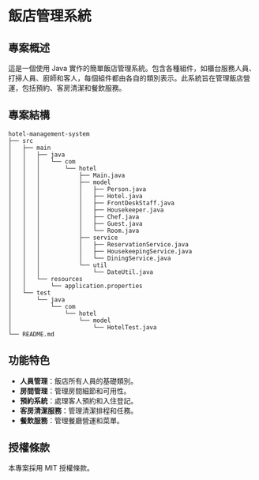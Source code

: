 # 飯店管理系統

## 專案概述
這是一個使用 Java 實作的簡單飯店管理系統。包含各種組件，如櫃台服務人員、打掃人員、廚師和客人，每個組件都由各自的類別表示。此系統旨在管理飯店營運，包括預約、客房清潔和餐飲服務。

## 專案結構
```
hotel-management-system
├── src
│   ├── main
│   │   ├── java
│   │   │   └── com
│   │   │       └── hotel
│   │   │           ├── Main.java
│   │   │           ├── model
│   │   │           │   ├── Person.java
│   │   │           │   ├── Hotel.java
│   │   │           │   ├── FrontDeskStaff.java
│   │   │           │   ├── Housekeeper.java
│   │   │           │   ├── Chef.java
│   │   │           │   ├── Guest.java
│   │   │           │   └── Room.java
│   │   │           ├── service
│   │   │           │   ├── ReservationService.java
│   │   │           │   ├── HousekeepingService.java
│   │   │           │   └── DiningService.java
│   │   │           └── util
│   │   │               └── DateUtil.java
│   │   └── resources
│   │       └── application.properties
│   └── test
│       └── java
│           └── com
│               └── hotel
│                   └── model
│                       └── HotelTest.java
└── README.md
```

## 功能特色
- **人員管理**：飯店所有人員的基礎類別。
- **房間管理**：管理房間細節和可用性。
- **預約系統**：處理客人預約和入住登記。
- **客房清潔服務**：管理清潔排程和任務。
- **餐飲服務**：管理餐廳營運和菜單。


## 授權條款
本專案採用 MIT 授權條款。